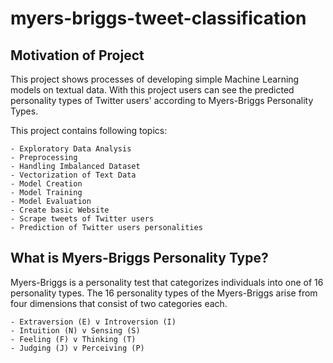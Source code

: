 # myers-briggs-tweet-classification

## Motivation of Project

This project shows processes of developing simple Machine Learning models on textual data. With this project users can see the predicted personality types of Twitter users' according to Myers-Briggs Personality Types. 

This project contains following topics:

    - Exploratory Data Analysis
    - Preprocessing
    - Handling Imbalanced Dataset
    - Vectorization of Text Data
    - Model Creation
    - Model Training
    - Model Evaluation
    - Create basic Website
    - Scrape tweets of Twitter users
    - Prediction of Twitter users personalities

## What is Myers-Briggs Personality Type?

Myers-Briggs is a personality test that categorizes individuals into one of 16 personality types.
The 16 personality types of the Myers-Briggs arise from four dimensions that consist of two categories each.

    - Extraversion (E) v Introversion (I)
    - Intuition (N) v Sensing (S)
    - Feeling (F) v Thinking (T)
    - Judging (J) v Perceiving (P)
